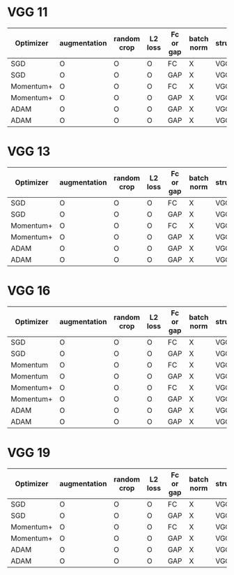 # VGG 11
|Optimizer| augmentation | random crop | L2 loss | Fc or gap | batch norm | structure | acc | loss | server | 
| --- | --- | --- | --- | --- | --- | --- | --- | --- | --- | 
| SGD | O | O | O | FC | X |  VGG 11  | ? | ? | ? |
| SGD | O | O | O | GAP | X |  VGG 11  | ? | ? | ? |
| Momentum+ | O | O | O | FC | X |  VGG 11  | ? | ? | ? |
| Momentum+ | O | O | O | GAP | X |  VGG 11  | ? | ? | ? |
| ADAM | O | O | O | GAP | X |  VGG 11  | ? | ? | ? |
| ADAM | O | O | O | GAP | X |  VGG 11  | ? | ? | ? |

# VGG 13
|Optimizer| augmentation | random crop | L2 loss | Fc or gap | batch norm | structure | acc | loss | server | 
| --- | --- | --- | --- | --- | --- | --- | --- | --- | --- | 
| SGD | O | O | O | FC | X |  VGG 13  | ? | ? | ? |
| SGD | O | O | O | GAP | X |  VGG 13  | ? | ? | ? |
| Momentum+ | O | O | O | FC | X |  VGG 13  | ? | ? | ? |
| Momentum+ | O | O | O | GAP | X |  VGG 13  | ? | ? | ? |
| ADAM | O | O | O | GAP | X |  VGG 13  | ? | ? | ? |
| ADAM | O | O | O | GAP | X |  VGG 13  | ? | ? | ? |


# VGG 16
|Optimizer| augmentation | random crop | L2 loss | Fc or gap | batch norm | structure | acc | loss | server | 
| --- | --- | --- | --- | --- | --- | --- | --- | --- | --- | 
| SGD | O | O | O | FC | X |  VGG 16  | ? | ? | ? |
| SGD | O | O | O | GAP | X |  VGG 16  | ? | ? | ? |
| Momentum | O | O | O | FC | X |  VGG 16  | ? | ? | ? |
| Momentum | O | O | O | GAP | X |  VGG 16  | ? | ? | ? |
| Momentum+ | O | O | O | FC | X |  VGG 16  | ? | ? | ? |
| Momentum+ | O | O | O | GAP | X |  VGG 16  | ? | ? | ? |
| ADAM | O | O | O | GAP | X |  VGG 16  | ? | ? | ? |
| ADAM | O | O | O | GAP | X |  VGG 16  | ? | ? | ? |



# VGG 19
|Optimizer| augmentation | random crop | L2 loss | Fc or gap | batch norm | structure | acc | loss | server | 
| --- | --- | --- | --- | --- | --- | --- | --- | --- | --- | 
| SGD | O | O | O | FC | X |  VGG 19  | ? | ? | ? |
| SGD | O | O | O | GAP | X |  VGG 19  | ? | ? | ? |
| Momentum+ | O | O | O | FC | X |  VGG 19  | ? | ? | ? |
| Momentum+ | O | O | O | GAP | X |  VGG 19  | ? | ? | ? |
| ADAM | O | O | O | GAP | X |  VGG 19  | ? | ? | ? |
| ADAM | O | O | O | GAP | X |  VGG 19  | ? | ? | ? |











